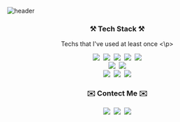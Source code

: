 ![header](https://capsule-render.vercel.app/api?type=soft&color=F5C26B&height=100&section=header&text=Suyeon's%20Github&fontSize=30&fontAlignY=50&reversal=true)



<h3 align="center">⚒️ Tech Stack ⚒️ </h3>
<p align="center"> Techs that I've used at least once <\p>


<p align="center">
 <img src="https://img.shields.io/badge/Python-3776AB?style=flat-square&logo=Python&logoColor=white"/></a>&nbsp 
 <img src="https://img.shields.io/badge/C++-00599C?style=flat-square&logo=cplusplus&logoColor=white"/></a>&nbsp 
 <img src="https://img.shields.io/badge/C-A8B9CC?style=flat-square&logo=c&logoColor=white"/></a>&nbsp 
 <img src="https://img.shields.io/badge/R-276DC3?style=flat-square&logo=R&logoColor=white"/></a>&nbsp 
 <img src="https://img.shields.io/badge/java-5382A1?style=flat-square&logo=&logoColor=white"/></a><br>
 <img src="https://img.shields.io/badge/TensorFlow-FF6F00?style=flat-square&logo=tensorflow&logoColor=white"/></a>&nbsp 
 <img src="https://img.shields.io/badge/PyTorch-EE4C2C?style=flat-square&logo=pytorch&logoColor=white"/></a><br>
 <img src="https://img.shields.io/badge/HTML-E34F26?style=flat-square&logo=HTML5&logoColor=white"/></a>&nbsp 
 <img src="https://img.shields.io/badge/Django-092E20?style=flat-square&logo=Django&logoColor=white"/></a>&nbsp 
 <img src="https://img.shields.io/badge/AWS-232F3E?style=flat-square&logo=amazonaws&logoColor=white"/></a>
</p>
 



 
<h3 align="center">✉️ Contect Me ✉️</h3>

<p align="center">
 <img src="https://img.shields.io/badge/Gmail-EA4335?style=flat-square&logo=gmail&logoColor=white&linkmatilto:sykwak1110@gmail.com"/></a>&nbsp 
 <img src="https://img.shields.io/badge/Instagram-E4405F?style=flat-square&logo=instagram&logoColor=white&link=https://instagram.com/ssu_y11?igshid=OGQ5ZDc2ODk2ZA=="/></a>&nbsp 
 <img src="https://img.shields.io/badge/Blog-000000?style=flat-square&logo=tistory&logoColor=white&link=https://ssucoding.tistory.com/"/></a>
</p>




